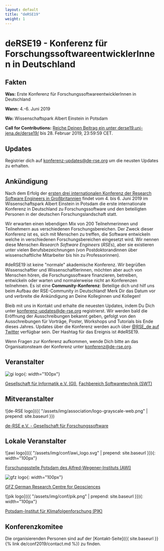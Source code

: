 ```yaml
---
layout: default
title: "deRSE19"
weight: 1
---
```


# deRSE19 - Konferenz für ForschungssoftwareentwicklerInnen in Deutschland

## Fakten

**Was:** Erste Konferenz für ForschungssoftwareentwicklerInnen in Deutschland

**Wann:** 4.-6. Juni 2019

**Wo:** Wissenschaftspark Albert Einstein in Potsdam

**Call for Contributions:** [Reiche Deinen Beitrag ein unter derse19.uni-jena.de/derse19/](https://derse19.uni-jena.de/derse19/) bis 28. Februar 2019, 23:59:59 CET.

## Updates

Registrier dich auf [konferenz-updates@de-rse.org](https://ml06.ispgateway.de/mailman/listinfo/konferenz-updates_de-rse.org) um die neusten Updates zu erhalten.

## Ankündigung

Nach dem Erfolg der [ersten drei internationalen Konferenz der Research Software Engineers in Großbritannien](https://rse.ac.uk/events/past-conferences/) findet vom 4. bis 6. Juni 2019 im Wissenschaftspark Albert Einstein in Potsdam die erste internationale Konferenz in Deutschland zu Forschungssoftware und den beteiligten Personen in der deutschen Forschungslandschaft statt.

Wir erwarten einen lebendigen Mix von 200 Teilnehmerinnen und Teilnehmern aus verschiedenen Forschungsbereichen. Der Zweck dieser Konferenz ist es, sich mit Menschen zu treffen, die Software entwickeln welche in verschiedenen Forschungsbereichen eingesetzt wird. Wir nennen diese Menschen *Research Software Engineers* (*RSE*s), aber sie existieren unter vielen Berufsbezeichnungen (von Postdoktorandinnen über wissenschaftliche Mitarbeiter bis hin zu Professorinnen).

\#deRSE19 ist keine "normale" akademische Konferenz. Wir begrüßen Wissenschaftler und Wissenschaftlerinnen, möchten aber auch von Menschen hören, die Forschungssoftware finanzieren, betreiben, entwickeln oder warten und normalerweise nicht an Konferenzen teilnehmen. Es ist eine **Community-Konferenz**: Beteilige dich und hilf uns beim Aufbau der RSE-Community in Deutschland! Merk Dir das Datum vor und verbreite die Ankündigung an Deine Kolleginnen und Kollegen!

Bleib mit uns in Kontakt und erhalte die neuesten Updates, indem Du Dich unter [konferenz-updates@de-rse.org](https://ml06.ispgateway.de/mailman/listinfo/konferenz-updates_de-rse.org) registrierst. Wir werden bald die Eröffnung der Ausschreibungen bekannt geben, gefolgt von den Ausschreibungen für Vorträge, Poster, Workshops und Tutorials bis Ende dieses Jahres. Updates über die Konferenz werden auch über [@RSE_de auf Twitter](https://twitter.com/rse_de) verfügbar sein. Der Hashtag für das Ereignis ist #deRSE19.

Wenn Fragen zur Konferenz aufkommen, wende Dich bitte an das Organisatonsteam der Konferenz unter [konferenz@de-rse.org](mailto:konferenz@de-rse.org).

## Veranstalter

![gi logo](https://gi.de/fileadmin/GI/Allgemein/Logos/GI.png){: width="100px"}

[Gesellschaft für Informatik e.V. (GI)](http://www.gi.de), [Fachbereich Softwaretechnik (SWT)](https://fb-swt.gi.de/)

## Mitveranstalter

![de-RSE logo]({{ "/assets/img/association/logo-grayscale-web.png" | prepend: site.baseurl }})

[de-RSE e.V. - Gesellschaft für Forschungssoftware](https://de-rse.org/de/)

## Lokale Veranstalter

![awi logo]({{ "/assets/img/conf/awi_logo.svg" | prepend: site.baseurl }}){: width="100px"}

[Forschungsstelle Potsdam des Alfred-Wegener-Instituts (AWI)](https://www.awi.de/ueber-uns/standorte/potsdam/)

![gfz logo](https://www.gfz-potsdam.de/fileadmin/gfz/medien_kommunikation/Infothek/Mediathek/Bilder/GFZ/GFZ_Logo/GFZ-Logo_eng_RGB.svg){: width="100px"}

[GFZ German Research Centre for Geosciences](https://www.gfz-potsdam.de/)

![pik logo]({{ "/assets/img/conf/pik.png" | prepend: site.baseurl }}){: width="100px"}

[Potsdam-Institut für Klimafolgenforschung (PIK)](https://www.pik-potsdam.de/)

## Konferenzkomitee

Die organisierenden Personen sind auf der [Kontakt-Seite]({{ site.baseurl }}{% link de/conf2019/contact.md %}) zu finden.
